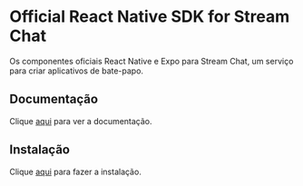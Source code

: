 # Official React Native SDK for Stream Chat

Os componentes oficiais React Native e Expo para Stream Chat, um serviço para criar aplicativos de bate-papo.

## Documentação

Clique [aqui](https://github.com/GetStream/stream-chat-react-native) para ver a documentação.

## Instalação

Clique [aqui](https://www.npmjs.com/package/stream-chat-react-native) para fazer a instalação.
